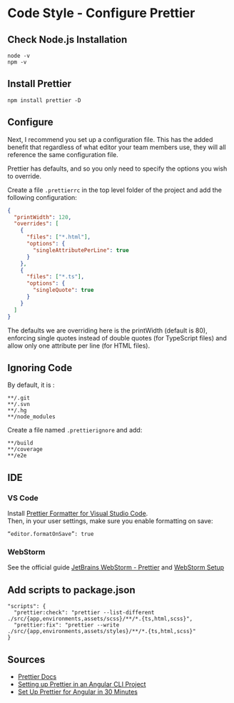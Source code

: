 # Code Style - Configure Prettier

## Check Node.js Installation

```
node -v
npm -v
```

## Install Prettier

`npm install prettier -D`

## Configure

Next, I recommend you set up a configuration file. This has the added benefit that regardless of what editor your team members use, they will all reference the same configuration file.

Prettier has defaults, and so you only need to specify the options you wish to override.

Create a file `.prettierrc` in the top level folder of the project and add the following configuration:

```json
{
  "printWidth": 120,
  "overrides": [
    {
      "files": ["*.html"],
      "options": {
        "singleAttributePerLine": true
      }
    },
    {
      "files": ["*.ts"],
      "options": {
        "singleQuote": true
      }
    }
  ]
}
```

The defaults we are overriding here is the printWidth (default is 80), enforcing single quotes instead of double quotes (for TypeScript files) and allow only one attribute per line (for HTML files).

## Ignoring Code

By default, it is :

```
**/.git
**/.svn
**/.hg
**/node_modules
```

Create a file named `.prettierignore` and add:

```
**/build
**/coverage
**/e2e
```

## IDE

### VS Code

Install [Prettier Formatter for Visual Studio Code](https://github.com/prettier/prettier-vscode).  
Then, in your user settings, make sure you enable formatting on save:

```
“editor.formatOnSave”: true
```

### WebStorm

See the official guide [JetBrains WebStorm - Prettier](https://www.jetbrains.com/help/webstorm/prettier.html) and [WebStorm Setup](https://prettier.io/docs/en/webstorm.html)

## Add scripts to package.json

```
"scripts": {
  "prettier:check": "prettier --list-different ./src/{app,environments,assets/scss}/**/*.{ts,html,scss}",
  "prettier:fix": "prettier --write ./src/{app,environments,assets/styles}/**/*.{ts,html,scss}"
}
```

## Sources

- [Prettier Docs](https://prettier.io/docs/en/index.html)
- [Setting up Prettier in an Angular CLI Project](https://medium.com/@victormejia/setting-up-prettier-in-an-angular-cli-project-2f50c3b9a537)
- [Set Up Prettier for Angular in 30 Minutes](https://levelup.gitconnected.com/setup-prettier-on-angular-in-30-minutes-12b2ed85e7b7)
